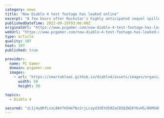```yaml
---
category: news
title: "Now Diablo 4 test footage has leaked online"
excerpt: "A few hours after Rockstar's highly anticipated sequel spilled online, around forty minutes of Diablo 4 test footage also leaked onto the net, showing off gameplay of Blizzard's upcoming ARPG. Spotted ..."
publishedDateTime: 2022-09-19T03:06:00Z
originalUrl: "https://www.pcgamer.com/now-diablo-4-test-footage-has-leaked-online/"
webUrl: "https://www.pcgamer.com/now-diablo-4-test-footage-has-leaked-online/"
type: article
quality: 107
heat: 107
published: true

provider:
  name: PC Gamer
  domain: pcgamer.com
  images:
    - url: "https://smartableai.github.io/diablo4/assets/images/organizations/pcgamer.com-50x50.jpg"
      width: 50
      height: 50

topics:
  - Diablo 4

secured: "zL1j4yQRfLxsL0AV7m5HeTNz2rjLcayd3VEYd50ZaC8SQZW2KYbvHS/86MSOUz89sB0oFHBt2PacOB7Z0pM6KPTXzagbQKzQCI2GY2rOWpXCa738KLuDMQs0zION3EC67IV+RF+pHjj8ZLA1saa0XI+s1e8hQMPEH8esrYZnFRgHJfwBv5OExeHak6hFvyhOmJuPjdEw3oJ/kYQTMNVw4M4sK6LSxrMXsYVb5wSI3DQH4uHiOZwgYnD6SaRKeQ876tly/YVYRJIsXeH5BTDyQK0lT0ru9W+PgsuEYYmIBWtBy318oZ9ECsSgOQHqKekwbulW9EtIoVnHoi/aG2b6991AaozD8nednSwE8foRjJc=;lc+dVnCi1djw7gyjiJFV+Q=="
---
```


